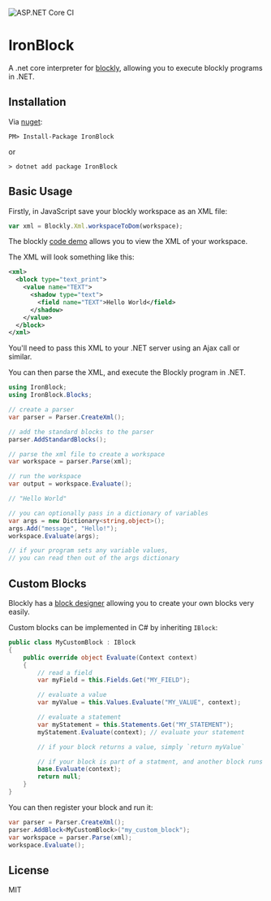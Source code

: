 ![ASP.NET Core CI](https://github.com/richorama/IronBlock/workflows/ASP.NET%20Core%20CI/badge.svg)

# IronBlock

A .net core interpreter for [blockly](https://developers.google.com/blockly), allowing you to execute blockly programs in .NET.

## Installation

Via [nuget](https://www.nuget.org/packages/IronBlock):

```
PM> Install-Package IronBlock
```

or

```
> dotnet add package IronBlock
```

## Basic Usage

Firstly, in JavaScript save your blockly workspace as an XML file:

```js
var xml = Blockly.Xml.workspaceToDom(workspace);
```

The blockly [code demo](https://blockly-demo.appspot.com/static/demos/code/index.html) allows you to view the XML of your workspace.

The XML will look something like this:

```xml
<xml>
  <block type="text_print">
    <value name="TEXT">
      <shadow type="text">
        <field name="TEXT">Hello World</field>
      </shadow>
    </value>
  </block>
</xml>
```

You'll need to pass this XML to your .NET server using an Ajax call or similar.

You can then parse the XML, and execute the Blockly program in .NET.

```cs
using IronBlock;
using IronBlock.Blocks;

// create a parser
var parser = Parser.CreateXml();

// add the standard blocks to the parser
parser.AddStandardBlocks();

// parse the xml file to create a workspace
var workspace = parser.Parse(xml);

// run the workspace
var output = workspace.Evaluate();

// "Hello World"

// you can optionally pass in a dictionary of variables
var args = new Dictionary<string,object>();
args.Add("message", "Hello!");
workspace.Evaluate(args);

// if your program sets any variable values,
// you can read then out of the args dictionary
```

## Custom Blocks

Blockly has a [block designer](https://blockly-demo.appspot.com/static/demos/blockfactory/index.html) allowing you to create your own blocks very easily.

Custom blocks can be implemented in C# by inheriting `IBlock`:

```cs
public class MyCustomBlock : IBlock
{
    public override object Evaluate(Context context)
    {
        // read a field
        var myField = this.Fields.Get("MY_FIELD");

        // evaluate a value
        var myValue = this.Values.Evaluate("MY_VALUE", context);

        // evaluate a statement
        var myStatement = this.Statements.Get("MY_STATEMENT");
        myStatement.Evaluate(context); // evaluate your statement

        // if your block returns a value, simply `return myValue`

        // if your block is part of a statment, and another block runs after it, call
        base.Evaluate(context);
        return null;
    }
}
```

You can then register your block and run it:

```cs
var parser = Parser.CreateXml();
parser.AddBlock<MyCustomBlock>("my_custom_block");
var workspace = parser.Parse(xml);
workspace.Evaluate();
```

## License

MIT
